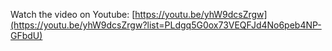 Watch the video on Youtube: [https://youtu.be/yhW9dcsZrgw](https://youtu.be/yhW9dcsZrgw?list=PLdgq5G0ox73VEQFJd4No6peb4NP-GFbdU)